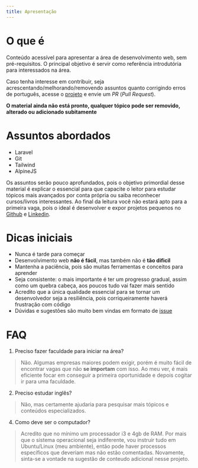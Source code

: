 ```yaml
---
title: Apresentação
---
```


# O que é

Conteúdo acessível para apresentar a área de desenvolvimento web, sem pré-requisitos. O principal objetivo é servir como referência introdutória para interessados na área.

Caso tenha interesse em contribuir, seja acrescentando/melhorando/removendo assuntos quanto corrigindo erros de português, acesse o [projeto](https://github.com/neninja/espiral) e envie um *PR* (*Pull Request*).

**O material ainda não está pronto, qualquer tópico pode ser removido, alterado ou adicionado subitamente**

# Assuntos abordados

- Laravel
- Git
- Tailwind
- AlpineJS

Os assuntos serão pouco aprofundados, pois o objetivo primordial desse material é explicar o essencial para que capacite o leitor para estudar tópicos mais avançados por conta própria ou saiba reconhecer cursos/livros interessantes. Ao final da leitura você não estará apto para a primeira vaga, pois o ideal é desenvolver e expor projetos pequenos no [Github](https://github.com) e [Linkedin](https://www.linkedin.com).

# Dicas iniciais

- Nunca é tarde para começar
- Desenvolvimento web **não é fácil**, mas também não é **tão dificil**
- Mantenha a paciência, pois são muitas ferramentas e conceitos para aprender
- Seja consistente: o mais importante é ter um progresso gradual, assim como um quebra cabeça, aos poucos tudo vai fazer mais sentido
- Acredito que a única qualidade essencial para se tornar um desenvolvedor seja a resiliência, pois corriqueiramente haverá frustração com código
- Dúvidas e sugestões são muito bem vindas em formato de [issue](https://github.com/neninja/espiral/issues)

# FAQ

1. Preciso fazer faculdade para iniciar na área?

> Não. Algumas empresas maiores podem exigir, porém é muito fácil de encontrar vagas que não **se importam** com isso. Ao meu ver, é mais eficiente focar em conseguir a primeira oportunidade e depois cogitar ir para uma faculdade.

2. Preciso estudar inglês?

> Não, mas certamente ajudaria para pesquisar mais tópicos e conteúdos especializados.

4. Como deve ser o computador?

> Acredito que no mínimo um processador i3 e 4gb de RAM. Por mais que o sistema operacional seja indiferente, vou instruir tudo em Ubuntu/Linux (meu ambiente), então pode haver processos específicos que deveriam mas não estão comentadas. Novamente, sinta-se a vontade na sugestão de conteudo adicional nesse projeto.
